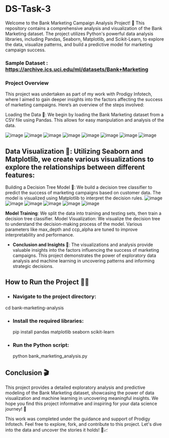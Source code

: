 # DS-Task-3
Welcome to the Bank Marketing Campaign Analysis Project! 🎉 This repository contains a comprehensive analysis and visualization of the Bank Marketing dataset. The project utilizes Python's powerful data analysis libraries, including Pandas, Seaborn, Matplotlib, and Scikit-Learn, to explore the data, visualize patterns, and build a predictive model for marketing campaign success.

### Sample Dataset : https://archive.ics.uci.edu/ml/datasets/Bank+Marketing
### Project Overview
This project was undertaken as part of my work with Prodigy Infotech, where I aimed to gain deeper insights into the factors affecting the success of marketing campaigns. Here’s an overview of the steps involved:

Loading the Data 📂: We begin by loading the Bank Marketing dataset from a CSV file using Pandas. This allows for easy manipulation and analysis of the data.

![image](https://github.com/user-attachments/assets/b35dce32-da24-44f9-bbff-29fa59998abf)
![image](https://github.com/user-attachments/assets/b49bdd32-9c99-4ed2-8f25-4355a4d5bdf0)
![image](https://github.com/user-attachments/assets/f1c43b90-2dc7-43e9-a069-bbacdcea3afb)
![image](https://github.com/user-attachments/assets/add2e17d-6a48-4b4b-8051-b41547c15c43)
![image](https://github.com/user-attachments/assets/7c491acc-acc0-4113-9a5e-d3253a71f587)
![image](https://github.com/user-attachments/assets/b3349c15-b511-42ab-9257-1d8087909f14)
![image](https://github.com/user-attachments/assets/234c4b29-356f-474e-86b5-8171f98dd49e)
![image](https://github.com/user-attachments/assets/01a84921-9f66-4213-a5fe-7a485a061050)

## Data Visualization 🌈: Utilizing Seaborn and Matplotlib, we create various visualizations to explore the relationships between different features:

Building a Decision Tree Model 🌳: We build a decision tree classifier to predict the success of marketing campaigns based on customer data. The model is visualized using Matplotlib to interpret the decision rules.
  ![image](https://github.com/user-attachments/assets/4fae88d1-3234-441f-bd85-49e9b92b5e6c)
![image](https://github.com/user-attachments/assets/e58a9468-e204-4646-954c-46d93cd472fd)
![image](https://github.com/user-attachments/assets/f871d49c-a269-4098-bc55-1e79de97f289)
![image](https://github.com/user-attachments/assets/36d1a057-69f2-4dc1-8931-aa2b6f384c05)
![image](https://github.com/user-attachments/assets/a9f18d07-aed0-4141-ba71-db7a4a8242b6)
![image](https://github.com/user-attachments/assets/c7dbad05-2ef9-412a-a64f-453b87620710)


**Model Training**: We split the data into training and testing sets, then train a decision tree classifier.
Model Visualization: We visualize the decision tree to understand the decision-making process of the model. Various parameters like max_depth and ccp_alpha are tuned to improve interpretability and performance.
- **Conclusion and Insights 🧠**:
The visualizations and analysis provide valuable insights into the factors influencing the success of marketing campaigns. This project demonstrates the power of exploratory data analysis and machine learning in uncovering patterns and informing strategic decisions.

## **How to Run the Project 🏃‍♂️**
- ### **Navigate to the project directory**:
cd bank-marketing-analysis
- ### **Install the required libraries**:
  pip install pandas matplotlib seaborn scikit-learn
- ### **Run the Python script**:
  python bank_marketing_analysis.py
## Conclusion 🎬
This project provides a detailed exploratory analysis and predictive modeling of the Bank Marketing dataset, showcasing the power of data visualization and machine learning in uncovering meaningful insights. We hope you find this project informative and inspiring for your data science journey! 🚀

This work was completed under the guidance and support of Prodigy Infotech. Feel free to explore, fork, and contribute to this project. Let's dive into the data and uncover the stories it holds! 🌊📈


